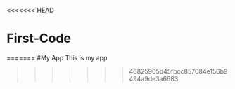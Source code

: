 <<<<<<< HEAD
# First-Code
=======
#My App
This is my app
>>>>>>> 46825905d45fbcc857084e156b9494a9de3a6683
